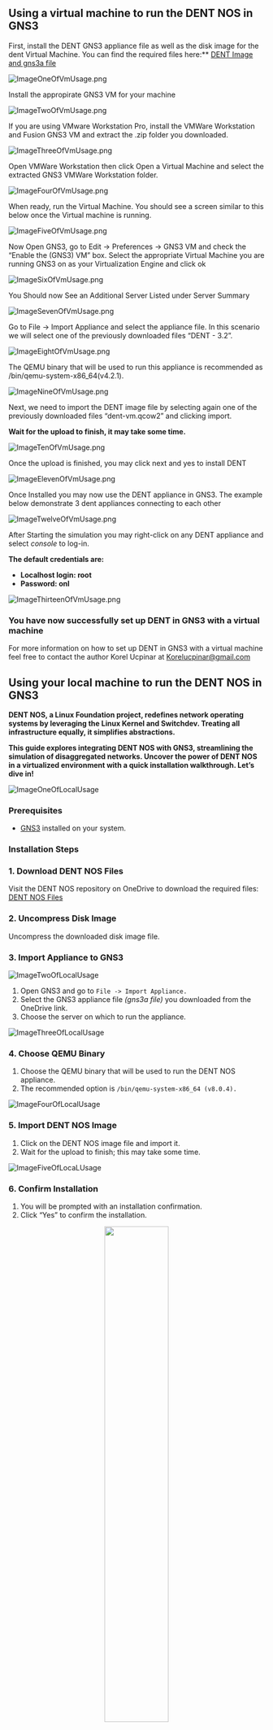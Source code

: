 ## Using a virtual machine to run the DENT NOS in GNS3


First, install the DENT GNS3 appliance file as well as the disk
image for the dent Virtual Machine. You can find the required files
here:** [DENT Image and gns3a file](https://1drv.ms/f/s!AkTUp6FU_dW0gt4dlXatZOhyr8boog?e=Ltqpa5.)

![ImageOneOfVmUsage.png](Images%2FImageOneOfVmUsage.png)

Install the appropirate GNS3 VM for your machine

![ImageTwoOfVmUsage.png](Images%2FImageTwoOfVmUsage.png)

If you are using VMware Workstation Pro, install the VMWare
Workstation and Fusion GNS3 VM and extract the .zip folder you
downloaded.

![ImageThreeOfVmUsage.png](Images%2FImageThreeOfVmUsage.png)

Open VMWare Workstation then click Open a Virtual Machine and
select the extracted GNS3 VMWare Workstation folder.

![ImageFourOfVmUsage.png](Images%2FImageFourOfVmUsage.png)

When ready, run the Virtual Machine. You should see a screen
similar to this below once the Virtual machine is running.

![ImageFiveOfVmUsage.png](Images%2FImageFiveOfVmUsage.png)

Now Open GNS3, go to Edit -> Preferences -> GNS3 VM and check
the “Enable the (GNS3) VM” box. Select the appropriate Virtual
Machine you are running GNS3 on as your Virtualization Engine
and click ok

![ImageSixOfVmUsage.png](Images%2FImageSixOfVmUsage.png)

You Should now See an Additional Server Listed under Server Summary

![ImageSevenOfVmUsage.png](Images%2FImageSevenOfVmUsage.png)

Go to File -> Import Appliance and select the appliance file.
In this scenario we will select one of the previously downloaded
files “DENT - 3.2”.

![ImageEightOfVmUsage.png](Images%2FImageEightOfVmUsage.png)

The QEMU binary that will be used to run this appliance is
recommended as /bin/qemu-system-x86_64(v4.2.1).

![ImageNineOfVmUsage.png](Images%2FImageNineOfVmUsage.png)

Next, we need to import the DENT image file by selecting again
one of the previously downloaded files “dent-vm.qcow2” and clicking
import.

**Wait for the upload to finish, it may take some time.**

![ImageTenOfVmUsage.png](Images%2FImageTenOfVmUsage.png)

Once the upload is finished, you may click next and yes to
install DENT

![ImageElevenOfVmUsage.png](Images%2FImageElevenOfVmUsage.png)

Once Installed you may now use the DENT appliance in GNS3.
The example below demonstrate 3 dent appliances connecting to
each other

![ImageTwelveOfVmUsage.png](Images%2FImageTwelveOfVmUsage.png)

After Starting the simulation you may right-click on any DENT
appliance and select _console_ to log-in.

**The default credentials are:**
- **Localhost login: root**
- **Password: onl**

![ImageThirteenOfVmUsage.png](Images%2FImageThirteenOfVmUsage.png)

### You have now successfully set up DENT in GNS3 with a virtual machine

For more information on how to set up DENT in GNS3 with a virtual
machine feel free to contact the author Korel Ucpinar at
Korelucpinar@gmail.com

## Using your local machine to run the DENT NOS in GNS3

**DENT NOS, a Linux Foundation project, redefines network operating
systems by leveraging the Linux Kernel and Switchdev. Treating all
infrastructure equally, it simplifies abstractions.**

**This guide explores integrating DENT NOS with GNS3, streamlining the
simulation of disaggregated networks. Uncover the power of DENT NOS
in a virtualized environment with a quick installation walkthrough.
Let’s dive in!**

![ImageOneOfLocalUsage](Images/ImageOneOfLocalUsage.png)

### Prerequisites
- [GNS3](https://docs.gns3.com/docs/) installed on your system.

### Installation Steps

### 1. Download DENT NOS Files
Visit the DENT NOS repository on OneDrive to download the required
files:  
[DENT NOS Files](https://onedrive.live.com/?authkey=%21AJV2rWTocq%5FG6KI&id=B4D5FD54A1A7D444%2144829&cid=B4D5FD54A1A7D444)

### 2. Uncompress Disk Image
Uncompress the downloaded disk image file.

### 3. Import Appliance to GNS3

![ImageTwoOfLocalUsage](Images/ImageTwoOfLocalUsage.png)

1. Open GNS3 and go to `File -> Import Appliance. `
2. Select the GNS3 appliance file _(gns3a file)_ you downloaded
   from the OneDrive link.
3. Choose the server on which to run the appliance.

![ImageThreeOfLocalUsage](Images/ImageThreeOfLocalUsage.png)

### 4. Choose QEMU Binary
1. Choose the QEMU binary that will be used to run the DENT NOS
   appliance.
2. The recommended option is `/bin/qemu-system-x86_64 (v8.0.4).`

![ImageFourOfLocalUsage](Images/ImageFourOfLocalUsage.png)

### 5. Import DENT NOS Image
1. Click on the DENT NOS image file and import it.
2. Wait for the upload to finish; this may take some time.

![ImageFiveOfLocaLUsage](Images/ImageFiveOfLocalUsage.png)

### 6. Confirm Installation
1. You will be prompted with an installation confirmation.
2. Click “Yes” to confirm the installation.


<p align="center" width="100%">
    <img width="50%" src=Images/ImageSixOfLocalUsage.png>
</p>

### 7. DENT NOS Installation Complete
Congratulations!  
You have successfully installed DENT NOS on GNS3.

### 8. Start Using DENT NOS in GNS3
1. Drag the DENT NOS appliance into the main window of your GNS3 project.
2. Create your network topology, adding DENT NOS appliances as needed.
3. Right-click on each appliance and select “Start” to initiate the simulation.

![ImageSevenOfLocaLUsage](Images/ImageSevenOfLocalUsage.png)

### 9. Default Credentials
- DENT login: root
- Password: onl

![ImageEightOfLocaLUsage](Images/ImageEightOfLocalUsage.png)

### Conclusion
Congratulations! You’ve seamlessly integrated DENT NOS with GNS3, unlocking the potential for streamlined simulations of disaggregated networks.

As you explore the power of DENT NOS within this virtualized environment, experiment with diverse network configurations and scenarios to enhance your understanding.

**Happy networking!**

For more information on how to set up DENT in GNS3 with a local
machine feel free to contact the author Royal Simpson Pinto at
royalpinto007@gmail.com